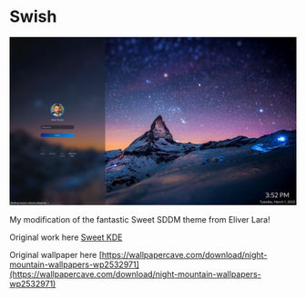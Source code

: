 # Swish

![preview](preview.png)

My modification of the fantastic Sweet SDDM theme from Eliver Lara!

Original work here [Sweet KDE](https://github.com/EliverLara/Sweet/tree/nova/kde/)

Original wallpaper here [https://wallpapercave.com/download/night-mountain-wallpapers-wp2532971](https://wallpapercave.com/download/night-mountain-wallpapers-wp2532971)
